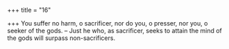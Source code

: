 +++
title = "16"

+++
You suffer no harm, o sacrificer, nor do you, o presser, nor you, o seeker  of the gods.
– Just he who, as sacrificer, seeks to attain the mind of the gods will
surpass non-sacrificers.